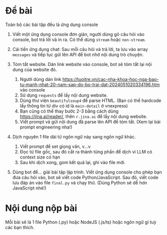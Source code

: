 # Đề bài

Toàn bộ các bài tập đều là ứng dụng console

1. Viết một ứng dụng console đơn giản, người dùng gõ câu hỏi vào console, bot trả lời và in ra. Có thể dùng `stream` hoặc `non-stream`.
2. Cải tiến ứng dụng chat: Sau mỗi câu hỏi và trả lời, ta lưu vào array `messages` và tiếp tục gửi lên API để bot nhớ nội dung trò chuyện.

3. Tóm tắt website. Dán link website vào console, bot sẽ tóm tắt lại nội dung của website đó.

   1. Người dùng dán link <https://tuoitre.vn/cac-nha-khoa-hoc-nga-bao-tu-manh-nhat-20-nam-sap-do-bo-trai-dat-2024051020334196.htm> vào console
   2. Sử dụng `requests` để lấy nội dung website.
   3. Dùng thư viện `beautifulsoup4` để parse HTML. (Bạn có thể hardcode lấy thông tin từ div có id là `main-detail` ở vnexpress)
   4. Bạn cũng có thể thay bước 2-3 bằng cách dùng <https://jina.ai/reader/>, thên `r.jina.ai` để lấy nội dung website.
   5. Viết prompt và gửi nội dung đã parse lên API để tóm tắt. (Xem lại bài prompt engineering nha!)

4. Dịch nguyên 1 file dài từ ngôn ngữ này sang ngôn ngữ khác.

   1. Viết prompt để set giọng văn, v...v
   2. Đọc từ file gốc, sau đó cắt ra thành từng phần để dịch vì LLM có context size có hạn
   3. Sau khi dịch xong, gom kết quả lại, ghi vào file mới.

5. Dùng bot để... giải bài tập lập trình. Viết ứng dụng console cho phép bạn đưa câu hỏi vào, bot sẽ viết code Python/JavaScript. Sau đó, viết code lưu đáp án vào file `final.py` và chạy thử. (Dùng Python sẽ dễ hơn JavaScript nhé!)

# Nội dung nộp bài

Mỗi bài sẽ là 1 file Python (.py) hoặc NodeJS (.js/ts) hoặc ngôn ngữ gì tuỳ các bạn thích.
